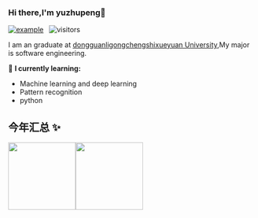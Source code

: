 ### Hi there,I'm yuzhupeng👋

[![example](https://img.shields.io/badge/My%20Blog-ResetRan-brightgreen)](https://resetran.top) &ensp;![visitors](https://visitor-badge.laobi.icu/badge?page_id=ranchongzhi.ranchongzhi)

I am an graduate   at [dongguanligongchengshixueyuan University](https://en.xidian.edu.cn/),My major is software engineering.

🌱 **I currently learning:**

- Machine learning and deep learning
- Pattern recognition
- python



## 今年汇总 ✨

<img align="" height="137px" src="https://github-readme-stats.vercel.app/api?username=yuzhupeng&hide_title=true&hide_border=true&show_icons=true&include_all_commits=true&line_height=21&bg_color=0,EC6C6C,FFD479,FFFC79,73FA79&theme=graywhite&locale=cn" /><img align="" height="137px" src="https://github-readme-stats.vercel.app/api/top-langs/?username=yuzhupeng&hide_title=true&hide_border=true&layout=compact&bg_color=0,73FA79,73FDFF,D783FF&theme=graywhite&locale=cn" />

